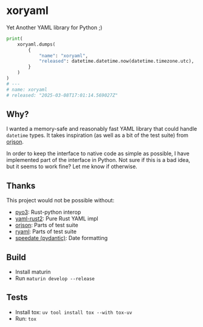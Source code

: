 # xoryaml

Yet Another YAML library for Python ;)

```python
print(
    xoryaml.dumps(
        {
            "name": "xoryaml",
            "released": datetime.datetime.now(datetime.timezone.utc),
        }
    )
)
# ---
# name: xoryaml
# released: "2025-03-08T17:01:14.569027Z"
```


## Why?

I wanted a memory-safe and reasonably fast YAML library that could handle
`datetime` types. It takes inspiration (as well as a bit of the test suite)
from [orjson](https://github.com/ijl/orjson).

In order to keep the interface to native code as simple as possible, I have
implemented part of the interface in Python. Not sure if this is a bad idea, but
it seems to work fine? Let me know if otherwise.

## Thanks

This project would not be possible without:

- [pyo3](https://pyo3.rs/): Rust-python interop
- [yaml-rust2](https://github.com/ethiraric/yaml-rust2): Pure Rust YAML impl
- [orjson](https://github.com/ijl/orjson): Parts of test suite
- [ryaml](https://github.com/emmatyping/ryaml): Parts of test suite
- [speedate (pydantic)](https://github.com/pydantic/speedate): Date formatting


## Build

- Install maturin
- Run `maturin develop --release`

## Tests

- Install tox: `uv tool install tox --with tox-uv`
- Run: `tox`
